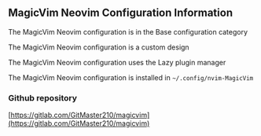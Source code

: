 ## MagicVim Neovim Configuration Information

The MagicVim Neovim configuration is in the Base configuration category

The MagicVim Neovim configuration is a custom design

The MagicVim Neovim configuration uses the Lazy plugin manager

The MagicVim Neovim configuration is installed in `~/.config/nvim-MagicVim`

### Github repository

[https://gitlab.com/GitMaster210/magicvim](https://gitlab.com/GitMaster210/magicvim)

